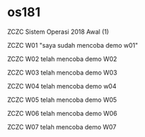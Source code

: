 # os181
ZCZC Sistem Operasi 2018 Awal (1) 


ZCZC W01 "saya sudah mencoba demo w01"


ZCZC W02 telah mencoba demo W02


ZCZC W03 telah mencoba demo W03


ZCZC W04 telah mencoba demo w04


ZCZC W05 telah mencoba demo W05


ZCZC W06 telah mencoba demo W06


ZCZC W07 telah mencoba demo W07
